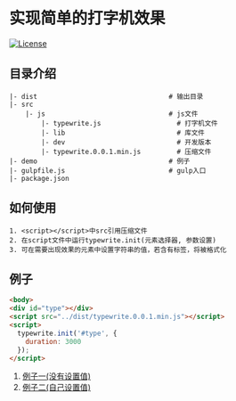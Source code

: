 # 实现简单的打字机效果

[![License](http://img.shields.io/badge/license-MIT-brightgreen.svg)](http://opensource.org/licenses/MIT)

## 目录介绍

```
|- dist                                 # 输出目录
|- src                
    |- js                               # js文件
        |- typewrite.js                   # 打字机文件
        |- lib                            # 库文件
        |- dev                            # 开发版本
        |- typewrite.0.0.1.min.js         # 压缩文件
|- demo                                 # 例子
|- gulpfile.js                          # gulp入口
|- package.json
```

## 如何使用

    1. <script></script>中src引用压缩文件
    2. 在script文件中运行typewrite.init(元素选择器, 参数设置)
    3. 可在需要出现效果的元素中设置字符串的值，若含有标签，将被格式化

## 例子

``` html
<body>
<div id="type"></div>
<script src="../dist/typewrite.0.0.1.min.js"></script>
<script>
  typewrite.init('#type', {
    duration: 3000
  });
</script>
```

1. [例子一(没有设置值)](http://shikokuyt.github.io/typewriter/demo/demo1.html)
2. [例子二(自己设置值)](http://shikokuyt.github.io/typewriter/demo/demo2.html)
